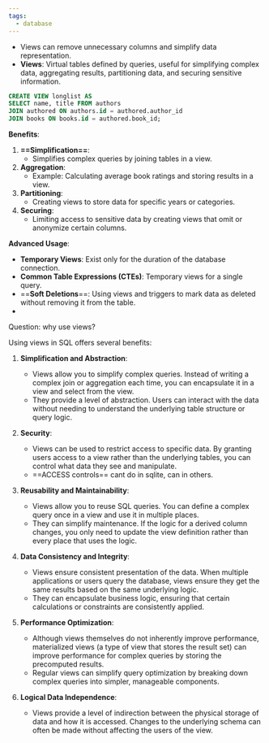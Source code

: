 ```yaml
---
tags:
  - database
---
```



- Views can remove unnecessary columns and simplify data representation.
- **Views**: Virtual tables defined by queries, useful for simplifying complex data, aggregating results, partitioning data, and securing sensitive information.

```sql
CREATE VIEW longlist AS
SELECT name, title FROM authors
JOIN authored ON authors.id = authored.author_id
JOIN books ON books.id = authored.book_id;
```
**Benefits**:

1. **==Simplification==**:
    - Simplifies complex queries by joining tables in a view.
2. **Aggregation**:
    - Example: Calculating average book ratings and storing results in a view.
3. **Partitioning**:
    - Creating views to store data for specific years or categories.
4. **Securing**:
    - Limiting access to sensitive data by creating views that omit or anonymize certain columns.

**Advanced Usage**:

- **Temporary Views**: Exist only for the duration of the database connection.
- **Common Table Expressions (CTEs)**: Temporary views for a single query.
- ==**Soft Deletions**==: Using views and triggers to mark data as deleted without removing it from the table.
- 
Question: why use views?

Using views in SQL offers several benefits:

1. **Simplification and Abstraction**:
   - Views allow you to simplify complex queries. Instead of writing a complex join or aggregation each time, you can encapsulate it in a view and select from the view.
   - They provide a level of abstraction. Users can interact with the data without needing to understand the underlying table structure or query logic.

2. **Security**:
   - Views can be used to restrict access to specific data. By granting users access to a view rather than the underlying tables, you can control what data they see and manipulate.
   - ==ACCESS controls== cant do in sqlite, can in others.

3. **Reusability and Maintainability**:
   - Views allow you to reuse SQL queries. You can define a complex query once in a view and use it in multiple places.
   - They can simplify maintenance. If the logic for a derived column changes, you only need to update the view definition rather than every place that uses the logic.

4. **Data Consistency and Integrity**:
   - Views ensure consistent presentation of the data. When multiple applications or users query the database, views ensure they get the same results based on the same underlying logic.
   - They can encapsulate business logic, ensuring that certain calculations or constraints are consistently applied.

5. **Performance Optimization**:
   - Although views themselves do not inherently improve performance, materialized views (a type of view that stores the result set) can improve performance for complex queries by storing the precomputed results.
   - Regular views can simplify query optimization by breaking down complex queries into simpler, manageable components.

6. **Logical Data Independence**:
   - Views provide a level of indirection between the physical storage of data and how it is accessed. Changes to the underlying schema can often be made without affecting the users of the view.


